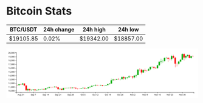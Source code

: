 # Bitcoin Stats

BTC/USDT|24h change|24h high|24h low|
|---|---|---|---|
|$19105.85|0.02%|$19342.00|$18857.00|

<img src="./chart.svg">
